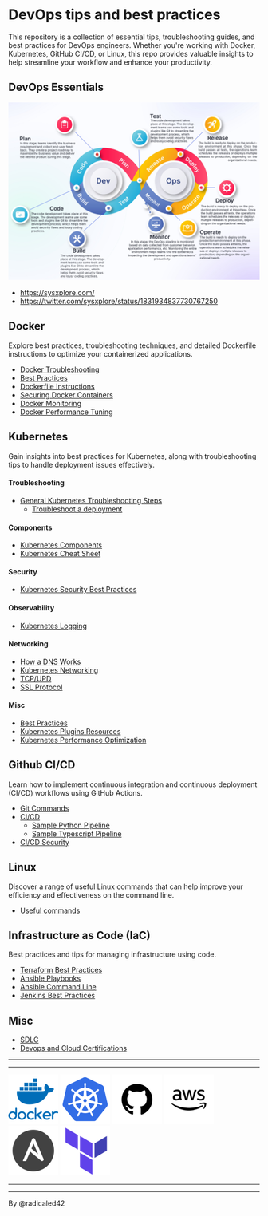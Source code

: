 # DevOps tips and best practices

This repository is a collection of essential tips, troubleshooting guides, and best practices for DevOps engineers. Whether you're working with Docker, Kubernetes, GitHub CI/CD, or Linux, this repo provides valuable insights to help streamline your workflow and enhance your productivity.

## DevOps Essentials

<p aling="center">
  <img src="./files/devops-essentials.png" alt="DevOps Essentials" />
</p>

- https://sysxplore.com/
- https://twitter.com/sysxplore/status/1831934837730767250

## Docker

Explore best practices, troubleshooting techniques, and detailed Dockerfile instructions to optimize your containerized applications.

- [Docker Troubleshooting](./docker/docker_troubleshooting.md)
- [Best Practices](./docker/docker_best_practices.md)
- [Dockerfile Instructions](./docker/dockerfile_instructions.md)
- [Securing Docker Containers](./docker/docker_security.md)
- [Docker Monitoring](./docker/docker_monitoring.md)
- [Docker Performance Tuning](./docker/docker_performance.md)

## Kubernetes

Gain insights into best practices for Kubernetes, along with troubleshooting tips to handle deployment issues effectively.

#### Troubleshooting
- [General Kubernetes Troubleshooting Steps](./kubernetes/general_troubleshooting.md)
  - [Troubleshoot a deployment](./kubernetes/troubleshooting_deployments.md)

#### Components
- [Kubernetes Components](./kubernetes/kubernetes_components.md)
- [Kubernetes Cheat Sheet](./kubernetes/kubernetes_cheat_sheet.md)

#### Security
- [Kubernetes Security Best Practices](./kubernetes/kubernetes_security.md)

#### Observability
- [Kubernetes Logging](./kubernetes/kubernetes_logging.md)

#### Networking
- [How a DNS Works](./networking/how_dns_works.md)
- [Kubernetes Networking](./kubernetes/kubernetes_networking.md)
- [TCP/UPD](./networking/tcp_udp.md)
- [SSL Protocol](./networking/ssl_protocol.md)

#### Misc
- [Best Practices](./kubernetes/best_practices.md)
- [Kubernetes Plugins Resources](./kubernetes/kubernetes_resources.md)
- [Kubernetes Performance Optimization](./kubernetes/kubernetes_performance.md)

## Github CI/CD

Learn how to implement continuous integration and continuous deployment (CI/CD) workflows using GitHub Actions.

- [Git Commands](./github/git_commands.md)
- [CI/CD](./github/cicd.md)
  - [Sample Python Pipeline](./github/ci_pipeline_python.md)
  - [Sample Typescript Pipeline](/github/ci_pipeline_typescript.md)
- [CI/CD Security](./github/cicd_security.md)

## Linux

Discover a range of useful Linux commands that can help improve your efficiency and effectiveness on the command line.

- [Useful commands](./linux/useful_commands.md)

## Infrastructure as Code (IaC)

Best practices and tips for managing infrastructure using code.

  - [Terraform Best Practices](./iac/terraform_best_practices.md)
  - [Ansible Playbooks](./iac/ansible_playbooks.md)
  - [Ansible Command Line](./iac/ansible_command_line.md)
  - [Jenkins Best Practices](./iac/jenkins_best_practices.md)

## Misc

- [SDLC](./AWS/sdlc.md)
- [Devops and Cloud Certifications](./misc/devops_cloud_certifications.md)

----
----

<p float="left">
  <img src="./files/docker.png" alt="Docker" width="100" />
  <img src="./files/kubernetes.png" alt="Kubernetes" width="100" />
  <img src="./files/github.png" alt="GitHub" width="100" />
  <img src="./files/4923041_aws_icon.png" alt="AWS" width="100" />
  <img src="./files/icons8-ansible-240.png" alt="Ansible" width="100" />
  <img src="./files/icons8-terraform-240.png" alt="Terraform" width="100" />
</p>

----
----

By @radicaled42